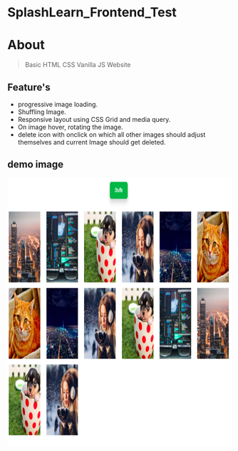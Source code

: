 # SplashLearn_Frontend_Test
# About
> Basic HTML CSS Vanilla JS Website 

## Feature's
- progressive image loading.
- Shuffling Image.
- Responsive layout using CSS Grid and media query.
- On image hover, rotating the image.
- delete icon with onclick on which all other images should adjust themselves and current Image should get deleted.

## demo image
<img src="./images/demoImg.png" alt="demo image" width="1000px" height="600px">

